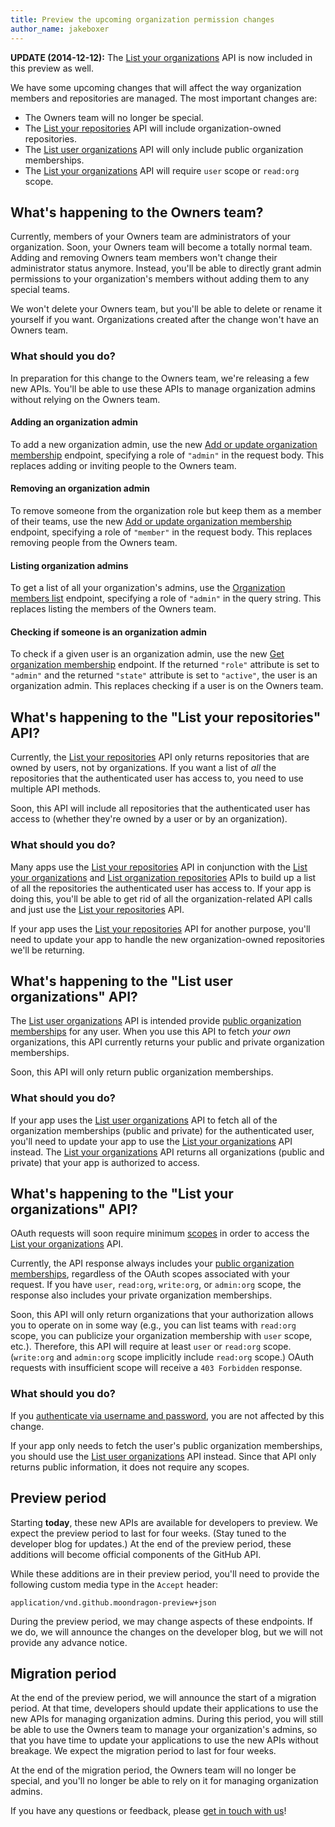 ```yaml
---
title: Preview the upcoming organization permission changes
author_name: jakeboxer
---
```

**UPDATE (2014-12-12):** The [List your organizations][list-your-organizations] API is now included in this preview as well.

We have some upcoming changes that will affect the way organization members and repositories are managed. The most important changes are:

- The Owners team will no longer be special.
- The [List your repositories][list-your-repos] API will include organization-owned repositories.
- The [List user organizations][list-user-organizations] API will only include public organization memberships.
- The [List your organizations][list-your-organizations] API will require `user` scope or `read:org` scope.

## What's happening to the Owners team?

Currently, members of your Owners team are administrators of your organization. Soon, your Owners team will become a totally normal team. Adding and removing Owners team members won't change their administrator status anymore. Instead, you'll be able to directly grant admin permissions to your organization's members without adding them to any special teams.

We won't delete your Owners team, but you'll be able to delete or rename it yourself if you want. Organizations created after the change won't have an Owners team.

### What should you do?

In preparation for this change to the Owners team, we're releasing a few new APIs. You'll be able to use these APIs to manage organization admins without relying on the Owners team.

#### Adding an organization admin

To add a new organization admin, use the new [Add or update organization membership][add-org-membership] endpoint, specifying a role of `"admin"` in the request body. This replaces adding or inviting people to the Owners team.

#### Removing an organization admin

To remove someone from the organization role but keep them as a member of their teams, use the new [Add or update organization membership][add-org-membership] endpoint, specifying a role of `"member"` in the request body. This replaces removing people from the Owners team.

#### Listing organization admins

To get a list of all your organization's admins, use the [Organization members list][list-org-members] endpoint, specifying a role of `"admin"` in the query string. This replaces listing the members of the Owners team.

#### Checking if someone is an organization admin

To check if a given user is an organization admin, use the new [Get organization membership][get-org-membership] endpoint. If the returned `"role"` attribute is set to `"admin"` and the returned `"state"` attribute is set to `"active"`, the user is an organization admin. This replaces checking if a user is on the Owners team.

## What's happening to the "List your repositories" API?

Currently, the [List your repositories][list-your-repos] API only returns repositories that are owned by users, not by organizations. If you want a list of *all* the repositories that the authenticated user has access to, you need to use multiple API methods.

Soon, this API will include all repositories that the authenticated user has access to (whether they're owned by a user or by an organization).

### What should you do?

Many apps use the [List your repositories][list-your-repos] API in conjunction with the [List your organizations][list-your-orgs] and [List organization repositories][list-org-repos] APIs to build up a list of all the repositories the authenticated user has access to. If your app is doing this, you'll be able to get rid of all the organization-related API calls and just use the [List your repositories][list-your-repos] API.

If your app uses the [List your repositories][list-your-repos] API for another purpose, you'll need to update your app to handle the new organization-owned repositories we'll be returning.

## What's happening to the "List user organizations" API?

The [List user organizations][list-user-organizations] API is intended provide [public organization memberships][public-org-membership] for any user. When you use this API to fetch *your own* organizations, this API currently returns your public and private organization memberships.

Soon, this API will only return public organization memberships.

### What should you do?

If your app uses the [List user organizations][list-user-organizations] API to fetch all of the organization memberships (public and private) for the authenticated user, you'll need to update your app to use the [List your organizations][list-your-organizations] API instead. The [List your organizations][list-your-organizations] API returns all organizations (public and private) that your app is authorized to access.

## What's happening to the "List your organizations" API?

OAuth requests will soon require minimum [scopes][] in order to access the [List your organizations][list-your-organizations] API.

Currently, the API response always includes your [public organization memberships][public-org-membership], regardless of the OAuth scopes associated with your request. If you have `user`, `read:org`, `write:org`, or `admin:org` scope, the response also includes your private organization memberships.

Soon, this API will only return organizations that your authorization allows you to operate on in some way (e.g., you can list teams with `read:org` scope, you can publicize your organization membership with `user` scope, etc.). Therefore, this API will require at least `user` or `read:org` scope. (`write:org` and `admin:org` scope implicitly include `read:org` scope.) OAuth requests with insufficient scope will receive a `403 Forbidden` response.

### What should you do?

If you [authenticate via username and password][username-password-authn], you are not affected by this change.

If your app only needs to fetch the user's public organization memberships, you should use the [List user organizations][list-user-organizations] API instead. Since that API only returns public information, it does not require any scopes.

## Preview period

Starting **today**, these new APIs are available for developers to preview. We expect the preview period to last for four weeks. (Stay tuned to the developer blog for updates.) At the end of the preview period, these additions will become official components of the GitHub API.

While these additions are in their preview period, you'll need to provide the following custom media type in the `Accept` header:

    application/vnd.github.moondragon-preview+json

During the preview period, we may change aspects of these endpoints. If we do, we will announce the changes on the developer blog, but we will not provide any advance notice.

## Migration period

At the end of the preview period, we will announce the start of a migration period. At that time, developers should update their applications to use the new APIs for managing organization admins. During this period, you will still be able to use the Owners team to manage your organization's admins, so that you have time to update your applications to use the new APIs without breakage. We expect the migration period to last for four weeks.

At the end of the migration period, the Owners team will no longer be special, and you'll no longer be able to rely on it for managing organization admins.

If you have any questions or feedback, please [get in touch with us][contact]!

[contact]: https://github.com/contact?form[subject]=Organization+Admin+Pre-release+Preview
[list-your-repos]: /v3/repos/#list-your-repositories
[list-your-orgs]: /v3/orgs/#list-your-organizations
[list-org-repos]: /v3/repos/#list-organization-repositories
[add-org-membership]: /v3/orgs/members/#add-or-update-organization-membership
[list-org-members]: /v3/orgs/members/#members-list
[get-org-membership]: /v3/orgs/members/#get-organization-membership
[list-user-organizations]: /v3/orgs/#list-user-organizations
[list-your-organizations]: /v3/orgs/#list-your-organizations
[public-org-membership]: https://help.github.com/articles/publicizing-or-concealing-organization-membership
[username-password-authn]: /v3/auth/#via-username-and-password
[scopes]: /v3/oauth/#scopes
